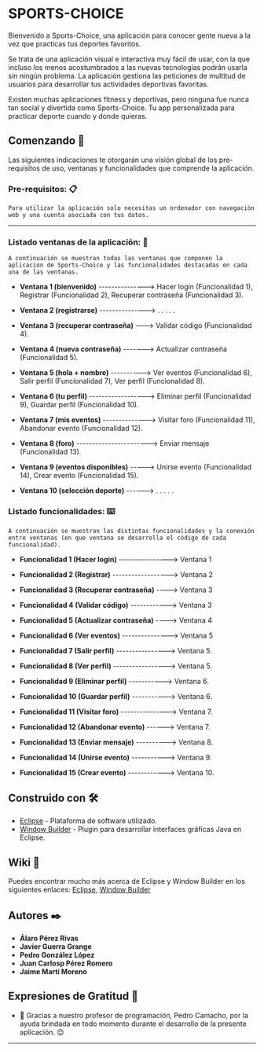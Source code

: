 
# SPORTS-CHOICE

Bienvenido a Sports-Choice, una aplicación para conocer gente nueva a la vez que practicas tus deportes favoritos.

Se trata de una aplicación visual e interactiva muy fácil de usar, con la que incluso los menos acostumbrados a las nuevas tecnologías podrán usarla sin ningún problema. La aplicación gestiona las peticiones de multitud de usuarios para desarrollar tus actividades deportivas favoritas.


Existen muchas aplicaciones fitness y deportivas, pero ninguna fue nunca tan social y divertida como Sports-Choice. Tu app personalizada para practicar deporte cuando y donde quieras. 


## Comenzando 🚀

Las siguientes indicaciones te otorgarán una visión global de los pre-requisitos de uso, ventanas y funcionalidades que comprende la aplicación.

### Pre-requisitos: 📋

```
Para utilizar la aplicación solo necesitas un ordenador con navegación web y una cuenta asociada con tus datos. 

```
---
### Listado ventanas de la aplicación: 🔧

```
A continuación se muestran todas las ventanas que componen la aplicación de Sports-Choice y las funcionalidades destacadas en cada una de las ventanas.
```

* **Ventana 1 (bienvenido)** ---------------> Hacer login (Funcionalidad 1), Registrar (Funcionalidad 2), Recuperar contraseña (Funcionalidad 3).

* **Ventana 2 (registrarse)** --------------->  . . . . .

* **Ventana 3 (recuperar contraseña)** ---> Validar código (Funcionalidad 4). 

* **Ventana 4 (nueva contraseña)** -------> Actualizar contraseña (Funcionalidad 5).

* **Ventana 5 (hola + nombre)** ----------> Ver eventos (Funcionalidad 6), Salir perfil (Funcionalidad 7), Ver perfil (Funcionalidad 8).

* **Ventana 6 (tu perfil)** ------------------> Eliminar perfil (Funcionalidad 9), Guardar perfil (Funcionalidad 10).

* **Ventana 7 (mis eventos)** --------------> Visitar foro (Funcionalidad 11), Abandonar evento (Funcionalidad 12).

* **Ventana 8 (foro)** -----------------------> Enviar mensaje (Funcionalidad 13). 

* **Ventana 9 (eventos disponibles)** -----> Unirse evento (Funcionalidad 14), Crear evento (Funcionalidad 15).

* **Ventana 10 (selección deporte)** ------>  . . . . .

### Listado funcionalidades: ⌨️

```
A continuación se muestran las distintas funcionalidades y la conexión entre ventanas (en que ventana se desarrolla el código de cada funcionalidad).
```
* **Funcionalidad 1 (Hacer login)** ----------------> Ventana 1

* **Funcionalidad 2 (Registrar)** ------------------> Ventana 2

* **Funcionalidad 3 (Recuperar contraseña)** ----> Ventana 3

* **Funcionalidad 4 (Validar código)** ------------> Ventana 3

* **Funcionalidad 5 (Actualizar contraseña)** ----> Ventana 4

* **Funcionalidad 6 (Ver eventos)** ---------------> Ventana 5

* **Funcionalidad 7 (Salir perfil)** ----------------> Ventana 5.

* **Funcionalidad 8 (Ver perfil)** -----------------> Ventana 5.

* **Funcionalidad 9 (Eliminar perfil)** -----------> Ventana 6.

* **Funcionalidad 10 (Guardar perfil)** -----------> Ventana 6.

* **Funcionalidad 11 (Visitar foro)** ---------------> Ventana 7.

* **Funcionalidad 12 (Abandonar evento)** ------> Ventana 7.

* **Funcionalidad 13 (Enviar mensaje)** ----------> Ventana 8.

* **Funcionalidad 14 (Unirse evento)** -----------> Ventana 9.

* **Funcionalidad 15 (Crear evento)** ------------> Ventana 10.

## Construido con 🛠️

* [Eclipse](https://www.eclipse.org/downloads/download.php?file=/windowbuilder/latest/repository.zip) - Plataforma de software utilizado.
* [Window Builder](https://www.eclipse.org/windowbuilder/) - Plugin para desarrollar interfaces gráficas Java en Eclipse.

## Wiki 📖

Puedes encontrar mucho más acerca de Eclipse y Window Builder en los siguientes enlaces:
[Eclipse](https://en.wikipedia.org/wiki/Eclipse_(software)), [Window Builder](https://en.wikipedia.org/wiki/Graphical_user_interface_builder)

## Autores ✒️

* **Álaro Pérez Rivas** 
* **Javier Guerra Grange** 
* **Pedro González López**
* **Juan Carlosp Pérez Romero**
* **Jaime Martí Moreno**

## Expresiones de Gratitud 🎁

* 📢 Gracias a nuestro profesor de programación, Pedro Camacho, por la ayuda brindada en todo momento durante el desarrollo de la presente aplicación. 😊

---
